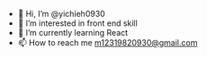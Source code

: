 - 👋 Hi, I’m @yichieh0930
- 👀 I’m interested in front end skill
- 🌱 I’m currently learning React
- 📫 How to reach me m12319820930@gmail.com

<!---
yichieh0930/yichieh0930 is a ✨ special ✨ repository because its `README.md` (this file) appears on your GitHub profile.
You can click the Preview link to take a look at your changes.
--->
